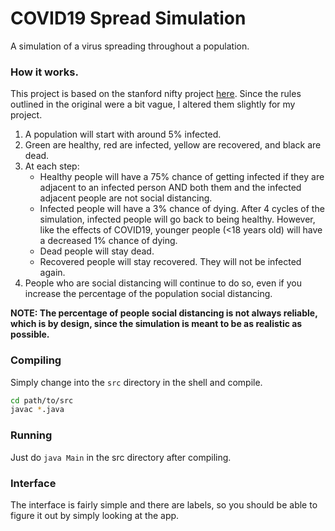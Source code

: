 # COVID19 Spread Simulation
A simulation of a virus spreading throughout a population.
### How it works.
This project is based on the stanford nifty project [here](http://nifty.stanford.edu/2021/bitner-covid-sim/). Since the rules outlined in the original were a bit vague, I altered them slightly for my project.
1. A population will start with around 5% infected.
2. Green are healthy, red are infected, yellow are recovered, and black are dead.
3. At each step:
	- Healthy people will have a 75% chance of getting infected if they are adjacent to an infected person AND both them and the infected adjacent people are not social distancing.
	- Infected people will have a 3% chance of dying. After 4 cycles of the simulation, infected people will go back to being healthy. However, like the effects of COVID19, younger people (<18 years old) will have a decreased 1% chance of dying.
	- Dead people will stay dead.
	- Recovered people will stay recovered. They will not be infected again.
4. People who are social distancing will continue to do so, even if you increase the percentage of the population social distancing.

**NOTE: The percentage of people social distancing is not always reliable, which is by design, since the simulation is meant to be as realistic as possible.**
### Compiling
Simply change into the `src` directory in the shell and compile.
```sh
cd path/to/src
javac *.java
```
### Running
Just do `java Main` in the src directory after compiling.
### Interface
The interface is fairly simple and there are labels, so you should be able to figure it out by simply looking at the app.
